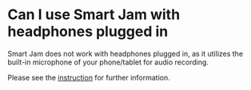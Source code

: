 # Can I use Smart Jam with headphones plugged in
Smart Jam does not work with headphones plugged in, as it utilizes the built-in microphone of your phone/tablet for audio recording.

Please see the [instruction](https://help.positivegrid.com/hc/en-us/articles/8141249132941-How-to-use-Smart-Jam) for further information.
